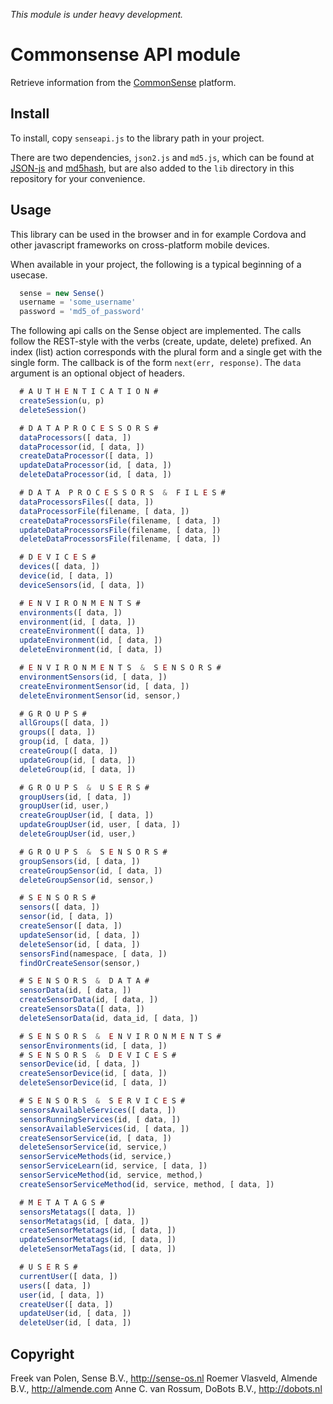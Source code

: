 
*This module is under heavy development.*

# Commonsense API module

Retrieve information from the [CommonSense](http://www.sense-os.nl/commonsense) platform.

## Install

To install, copy `senseapi.js` to the library path in your project.

There are two dependencies, `json2.js` and `md5.js`, which can be found at [JSON-js](https://github.com/douglascrockford/JSON-js) and [md5hash](http://crypto-js.googlecode.com/svn/tags/3.0.2/build/rollups/md5.js), but are also added to the `lib` directory in this repository for your convenience.

## Usage

This library can be used in the browser and in for example Cordova and other javascript frameworks on cross-platform mobile devices.

When available in your project, the following is a typical beginning of a usecase.

````javascript
  sense = new Sense()
  username = 'some_username'
  password = 'md5_of_password'

````

The following api calls on the Sense object are implemented.
The calls follow the REST-style with the verbs (create, update, delete) prefixed.
An index (list) action corresponds with the plural form and a single get with the single form.
The callback is of the form `next(err, response)`.
The `data` argument is an optional object of headers.

```javascript
  # A U T H E N T I C A T I O N #
  createSession(u, p)
  deleteSession() 

  # D A T A P R O C E S S O R S #
  dataProcessors([ data, ]) 
  dataProcessor(id, [ data, ])
  createDataProcessor([ data, ])
  updateDataProcessor(id, [ data, ])
  deleteDataProcessor(id, [ data, ])

  # D A T A  P R O C E S S O R S  &  F I L E S #
  dataProcessorsFiles([ data, ])
  dataProcessorFile(filename, [ data, ])
  createDataProcessorsFile(filename, [ data, ])
  updateDataProcessorsFile(filename, [ data, ])
  deleteDataProcessorsFile(filename, [ data, ])

  # D E V I C E S #
  devices([ data, ])
  device(id, [ data, ])
  deviceSensors(id, [ data, ])

  # E N V I R O N M E N T S #
  environments([ data, ])
  environment(id, [ data, ])
  createEnvironment([ data, ])
  updateEnvironment(id, [ data, ])
  deleteEnvironment(id, [ data, ])

  # E N V I R O N M E N T S  &  S E N S O R S #
  environmentSensors(id, [ data, ])
  createEnvironmentSensor(id, [ data, ])
  deleteEnvironmentSensor(id, sensor,)

  # G R O U P S #
  allGroups([ data, ])
  groups([ data, ])
  group(id, [ data, ])
  createGroup([ data, ])
  updateGroup(id, [ data, ])
  deleteGroup(id, [ data, ])

  # G R O U P S  &  U S E R S #
  groupUsers(id, [ data, ])
  groupUser(id, user,)
  createGroupUser(id, [ data, ])
  updateGroupUser(id, user, [ data, ])
  deleteGroupUser(id, user,)

  # G R O U P S  &  S E N S O R S #
  groupSensors(id, [ data, ])
  createGroupSensor(id, [ data, ])
  deleteGroupSensor(id, sensor,)

  # S E N S O R S #
  sensors([ data, ])
  sensor(id, [ data, ])
  createSensor([ data, ])
  updateSensor(id, [ data, ])
  deleteSensor(id, [ data, ])
  sensorsFind(namespace, [ data, ])
  findOrCreateSensor(sensor,)

  # S E N S O R S  &  D A T A #
  sensorData(id, [ data, ])
  createSensorData(id, [ data, ])
  createSensorsData([ data, ])
  deleteSensorData(id, data_id, [ data, ])

  # S E N S O R S  &  E N V I R O N M E N T S #
  sensorEnvironments(id, [ data, ])
  # S E N S O R S  &  D E V I C E S #
  sensorDevice(id, [ data, ])
  createSensorDevice(id, [ data, ])
  deleteSensorDevice(id, [ data, ])

  # S E N S O R S  &  S E R V I C E S #
  sensorsAvailableServices([ data, ])
  sensorRunningServices(id, [ data, ])
  sensorAvailableServices(id, [ data, ])
  createSensorService(id, [ data, ])
  deleteSensorService(id, service,)
  sensorServiceMethods(id, service,)
  sensorServiceLearn(id, service, [ data, ])
  sensorServiceMethod(id, service, method,)
  createSensorServiceMethod(id, service, method, [ data, ])

  # M E T A T A G S #
  sensorsMetatags([ data, ])
  sensorMetatags(id, [ data, ])
  createSensorMetatags(id, [ data, ])
  updateSensorMetatags(id, [ data, ])
  deleteSensorMetaTags(id, [ data, ])

  # U S E R S #
  currentUser([ data, ])
  users([ data, ])
  user(id, [ data, ])
  createUser([ data, ])
  updateUser(id, [ data, ])
  deleteUser(id, [ data, ])
```

## Copyright

Freek van Polen, Sense B.V., http://sense-os.nl
Roemer Vlasveld, Almende B.V., http://almende.com
Anne C. van Rossum, DoBots B.V., http://dobots.nl
